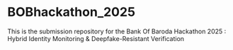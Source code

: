 # BOBhackathon_2025
This is the submission repository for the Bank Of Baroda Hackathon 2025 : Hybrid Identity Monitoring &amp; Deepfake-Resistant Verification
